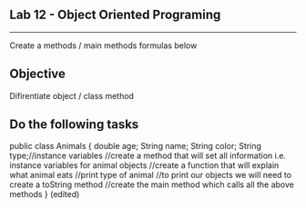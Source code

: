 ## Lab 12 - Object Oriented Programing
___

Create a methods / main methods formulas below

## Objective
Difirentiate object / class method

Do the following tasks
-------------------------------------------------------------------------------------


public class Animals {
double age;
String name;
String color;
String type;//instance variables
//create a method that will set all information i.e. instance variables for animal objects
//create a function that will explain what animal eats
//print type of animal
//to print our objects we will need to create a toString method
//create the main method which calls all the above methods
} (edited) 